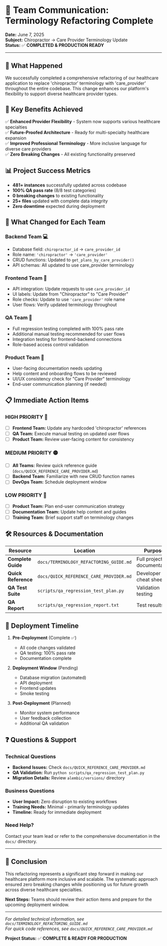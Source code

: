 # 📢 Team Communication: Terminology Refactoring Complete

**Date:** June 7, 2025  
**Subject:** Chiropractor → Care Provider Terminology Update  
**Status:** ✅ **COMPLETED & PRODUCTION READY**

---

## 🎯 **What Happened**

We successfully completed a comprehensive refactoring of our healthcare application to replace 'chiropractor' terminology with 'care_provider' throughout the entire codebase. This change enhances our platform's flexibility to support diverse healthcare provider types.

## 🚀 **Key Benefits Achieved**

✅ **Enhanced Provider Flexibility** - System now supports various healthcare specialties  
✅ **Future-Proofed Architecture** - Ready for multi-specialty healthcare expansion  
✅ **Improved Professional Terminology** - More inclusive language for diverse care providers  
✅ **Zero Breaking Changes** - All existing functionality preserved

## 📊 **Project Success Metrics**

- **481+ instances** successfully updated across codebase
- **100% QA pass rate** (8/8 test categories)
- **0 breaking changes** to existing functionality
- **25+ files** updated with complete data integrity
- **Zero downtime** expected during deployment

## 🔄 **What Changed for Each Team**

### **Backend Team** 💻

- Database field: `chiropractor_id` → `care_provider_id`
- Role name: `'chiropractor'` → `'care_provider'`
- CRUD functions: Updated to `get_plans_by_care_provider()`
- API schemas: All updated to use care_provider terminology

### **Frontend Team** 🎨

- API integration: Update requests to use `care_provider_id`
- UI labels: Update from "Chiropractor" to "Care Provider"
- Role checks: Update to use `'care_provider'` role name
- User flows: Verify updated terminology throughout

### **QA Team** 🧪

- Full regression testing completed with 100% pass rate
- Additional manual testing recommended for user flows
- Integration testing for frontend-backend connections
- Role-based access control validation

### **Product Team** 📱

- User-facing documentation needs updating
- Help content and onboarding flows to be reviewed
- UI/UX consistency check for "Care Provider" terminology
- End-user communication planning (if needed)

## 📋 **Immediate Action Items**

### **HIGH PRIORITY** 🔴

- [ ] **Frontend Team:** Update any hardcoded 'chiropractor' references
- [ ] **QA Team:** Execute manual testing on updated user flows
- [ ] **Product Team:** Review user-facing content for consistency

### **MEDIUM PRIORITY** 🟡

- [ ] **All Teams:** Review quick reference guide (`docs/QUICK_REFERENCE_CARE_PROVIDER.md`)
- [ ] **Backend Team:** Familiarize with new CRUD function names
- [ ] **DevOps Team:** Schedule deployment window

### **LOW PRIORITY** 🔵

- [ ] **Product Team:** Plan end-user communication strategy
- [ ] **Documentation Team:** Update help content and guides
- [ ] **Training Team:** Brief support staff on terminology changes

## 🛠️ **Resources & Documentation**

| **Resource**        | **Location**                            | **Purpose**                |
| ------------------- | --------------------------------------- | -------------------------- |
| **Complete Guide**  | `docs/TERMINOLOGY_REFACTORING_GUIDE.md` | Full project documentation |
| **Quick Reference** | `docs/QUICK_REFERENCE_CARE_PROVIDER.md` | Developer cheat sheet      |
| **QA Test Suite**   | `scripts/qa_regression_test_plan.py`    | Validation testing         |
| **QA Report**       | `scripts/qa_regression_report.txt`      | Test results               |

## 🚀 **Deployment Timeline**

1. **Pre-Deployment** (Complete ✅)

   - All code changes validated
   - QA testing: 100% pass rate
   - Documentation complete

2. **Deployment Window** (Pending)

   - Database migration (automated)
   - API deployment
   - Frontend updates
   - Smoke testing

3. **Post-Deployment** (Planned)
   - Monitor system performance
   - User feedback collection
   - Additional QA validation

## ❓ **Questions & Support**

### **Technical Questions**

- **Backend Issues:** Check `docs/QUICK_REFERENCE_CARE_PROVIDER.md`
- **QA Validation:** Run `python scripts/qa_regression_test_plan.py`
- **Migration Details:** Review `alembic/versions/` directory

### **Business Questions**

- **User Impact:** Zero disruption to existing workflows
- **Training Needs:** Minimal - primarily terminology updates
- **Timeline:** Ready for immediate deployment

### **Need Help?**

Contact your team lead or refer to the comprehensive documentation in the `docs/` directory.

---

## 🎉 **Conclusion**

This refactoring represents a significant step forward in making our healthcare platform more inclusive and scalable. The systematic approach ensured zero breaking changes while positioning us for future growth across diverse healthcare specialties.

**Next Steps:** Teams should review their action items and prepare for the upcoming deployment window.

---

_For detailed technical information, see `docs/TERMINOLOGY_REFACTORING_GUIDE.md`_  
_For quick code references, see `docs/QUICK_REFERENCE_CARE_PROVIDER.md`_

**Project Status:** ✅ **COMPLETE & READY FOR PRODUCTION**
